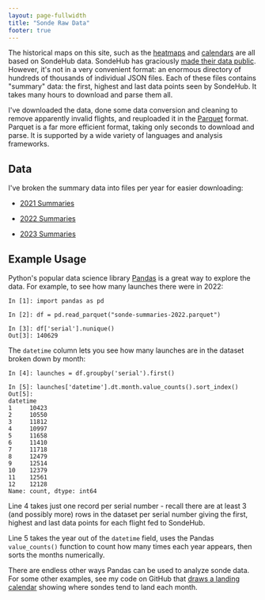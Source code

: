 ```yaml
---
layout: page-fullwidth
title: "Sonde Raw Data"
footer: true
---
```


The historical maps on this site, such as the [heatmaps](/heatmaps) and
[calendars](/calendars) are all based on SondeHub data. SondeHub has graciously
[made their data public](https://github.com/projecthorus/sondehub-analysis).
However, it's not in a very convenient format: an enormous directory of hundreds
of thousands of individual JSON files. Each of these files contains "summary"
data: the first, highest and last data points seen by SondeHub. It takes many
hours to download and parse them all.

I've downloaded the data, done some data conversion and cleaning to remove
apparently invalid flights, and reuploaded it in the
[Parquet](https://towardsdatascience.com/demystifying-the-parquet-file-format-13adb0206705)
format. Parquet is a far more efficient format, taking only seconds to download
and parse. It is supported by a wide variety of languages and analysis
frameworks.

## Data

I've broken the summary data into files per year for easier downloading:

* [2021 Summaries](https://sondesearch.lectrobox.com/vault/sonde-summaries/parquet/sonde-summaries-2021.parquet)

* [2022 Summaries](https://sondesearch.lectrobox.com/vault/sonde-summaries/parquet/sonde-summaries-2022.parquet)

* [2023 Summaries](https://sondesearch.lectrobox.com/vault/sonde-summaries/parquet/sonde-summaries-2023.parquet)

## Example Usage

Python's popular data science library [Pandas](https://pandas.pydata.org/) is a
great way to explore the data. For example, to see how many launches there were
in 2022:

```
In [1]: import pandas as pd

In [2]: df = pd.read_parquet("sonde-summaries-2022.parquet")

In [3]: df['serial'].nunique()
Out[3]: 140629
```
The `datetime` column lets you see how many launches are in the dataset broken down by month:

```
In [4]: launches = df.groupby('serial').first()

In [5]: launches['datetime'].dt.month.value_counts().sort_index()
Out[5]:
datetime
1     10423
2     10550
3     11812
4     10997
5     11658
6     11410
7     11718
8     12479
9     12514
10    12379
11    12561
12    12128
Name: count, dtype: int64
```
Line 4 takes just one record per serial number - recall there are at least 3
(and possibly more) rows in the dataset per serial number giving the first,
highest and last data points for each flight fed to SondeHub.

Line 5 takes the year out of the `datetime` field, uses the Pandas
`value_counts()` function to count how many times each year appears, then sorts
the months numerically.

There are endless other ways Pandas can be used to analyze sonde data. For some
other examples, see my code on GitHub that [draws a landing
calendar](https://github.com/jonhnet/sonde-search/blob/main/analyzers/landings-by-season.py)
showing where sondes tend to land each month.
